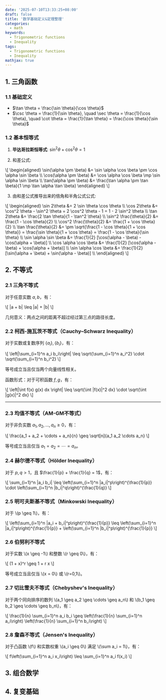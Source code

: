 ```yaml
---
date: '2025-07-10T13:33:25+08:00'
draft: false
title: '数学基础定义&定理整理'
categories:
  - math
keywords:
  - Trigonometric functions
  - Inequality
tags:
  - Trigonometric functions
  - Inequality
mathjax: true
---
```


## 1. 三角函数

### 1.1 基础定义

- $\tan \theta = \frac{\sin \theta}{\cos \theta}$
- $\csc \theta = \frac{1}{\sin \theta}, \quad \sec \theta = \frac{1}{\cos \theta}, \quad \cot \theta = \frac{1}{\tan \theta} = \frac{\cos \theta}{\sin \theta}$

### 1.2 基本恒等式

1. **毕达哥拉斯恒等式**: $\sin^2 \theta + \cos^2 \theta = 1$

2. 和差公式: 

\\[
\begin{aligned}
\sin(\alpha \pm \beta) &= \sin \alpha \cos \beta \pm \cos \alpha \sin \beta \\\\
\cos(\alpha \pm \beta) &= \cos \alpha \cos \beta \mp \sin \alpha \sin \beta \\\\
\tan(\alpha \pm \beta) &= \frac{\tan \alpha \pm \tan \beta}{1 \mp \tan \alpha \tan \beta}
\end{aligned}
\\]

3. 由和差公式推导出来的倍角和半角公式公式:

\\[
\begin{aligned}
\sin 2\theta &= 2 \sin \theta \cos \theta \\\\
\cos 2\theta &= \cos^2 \theta - \sin^2 \theta = 2 \cos^2 \theta - 1 = 1 - 2 \sin^2 \theta \\\\
\tan 2\theta &= \frac{2 \tan \theta}{1 - \tan^2 \theta} \\\\
\sin^2 \frac{\theta}{2} &= \frac{1 - \cos \theta}{2} \\\\
\cos^2 \frac{\theta}{2} &= \frac{1 + \cos \theta}{2} \\\\
\tan \frac{\theta}{2} &= \pm \sqrt{\frac{1 - \cos \theta}{1 + \cos \theta}} = \frac{\sin \theta}{1 + \cos \theta} = \frac{1 - \cos \theta}{\sin \theta} \\\\
\sin \alpha \sin \beta &= \frac{1}{2} [\cos(\alpha - \beta) - \cos(\alpha + \beta)] \\\\
\cos \alpha \cos \beta &= \frac{1}{2} [\cos(\alpha - \beta) + \cos(\alpha + \beta)] \\\\
\sin \alpha \cos \beta &= \frac{1}{2} [\sin(\alpha + \beta) + \sin(\alpha - \beta)] \\\\
\end{aligned}
\\]

## 2. 不等式

### 2.1 三角不等式

对于任意实数 $a, b$，有：

\\[
|a + b| \leq |a| + |b|
\\]

几何意义：两点之间的距离不超过经过第三点的路径长度。

### 2.2 柯西-施瓦茨不等式（Cauchy–Schwarz Inequality）

对于实数或复数序列 $\{a_i\}, \{b_i\}$，有：

\\[
\left|\sum_{i=1}^n a_i b_i\right| \leq \sqrt{\sum_{i=1}^n a_i^2} \cdot \sqrt{\sum_{i=1}^n b_i^2}
\\]

等号成立当且仅当两个向量线性相关。

函数形式：对于可积函数 $f, g$，有：

\\[
\left|\int f(x) g(x) dx \right| \leq \sqrt{\int |f(x)|^2 dx} \cdot \sqrt{\int |g(x)|^2 dx}
\\]

---

### 2.3 均值不等式（AM-GM不等式）

对于非负实数 $a_1, a_2, \dots, a_n \geq 0$，有：

\\[
\frac{a_1 + a_2 + \cdots + a_n}{n} \geq \sqrt[n]{a_1 a_2 \cdots a_n}
\\]

等号成立当且仅当 $a_1 = a_2 = \cdots = a_n$。

### 2.4 赫尔德不等式（Hölder Inequality）

对于 $p, q > 1$，且 $\frac{1}{p} + \frac{1}{q} = 1$，有：

\\[
\sum_{i=1}^n |a_i b_i| \leq \left(\sum_{i=1}^n |a_i|^p\right)^{\frac{1}{p}} \cdot \left(\sum_{i=1}^n |b_i|^q\right)^{\frac{1}{q}}
\\]

### 2.5 明可夫斯基不等式（Minkowski Inequality）

对于 \\(p \geq 1\\)，有：

\\[
\left(\sum_{i=1}^n |a_i + b_i|^p\right)^{\frac{1}{p}} \leq \left(\sum_{i=1}^n |a_i|^p\right)^{\frac{1}{p}} + \left(\sum_{i=1}^n |b_i|^p\right)^{\frac{1}{p}}
\\]

### 2.6 伯努利不等式

对于实数 \\(x \geq -1\\) 和整数 \\(r \geq 0\\)，有：

\\[
(1 + x)^r \geq 1 + r x
\\]

等号成立当且仅当 \\(x = 0\\) 或 \\(r=0,1\\)。


### 2.7 切比雪夫不等式（Chebyshev's Inequality）

对于两个同向排序的数列 \\(a_1 \geq a_2 \geq \cdots \geq a_n\\) 和 \\(b_1 \geq b_2 \geq \cdots \geq b_n\\)，有：

\\[
\frac{1}{n} \sum_{i=1}^n a_i b_i \geq \left(\frac{1}{n} \sum_{i=1}^n a_i\right) \left(\frac{1}{n} \sum_{i=1}^n b_i\right)
\\]

### 2.8 詹森不等式（Jensen's Inequality）

对于凸函数 \\(f\\) 和实数权重 \\(a_i \geq 0\\) 满足 \\(\sum a_i = 1\\)，有：

\\[
f\left(\sum_{i=1}^n a_i x_i\right) \leq \sum_{i=1}^n a_i f(x_i)
\\]

## 3. 组合数学

## 4. 复变基础